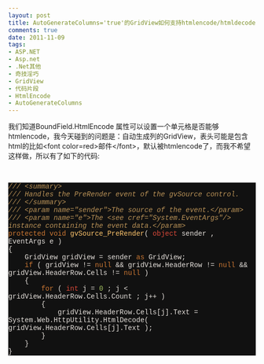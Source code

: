 ```yaml
---
layout: post
title: AutoGenerateColumns='true'的GridView如何支持htmlencode/htmldecode
comments: true
date: 2011-11-09
tags:
- ASP.NET
- Asp.net
- .Net其他
- 奇技淫巧
- GridView
- 代码片段
- HtmlEncode
- AutoGenerateColumns
---
```


<p>我们知道BoundField.HtmlEncode 属性可以设置一个单元格是否能够htmlencode，我今天碰到的问题是：自动生成列的GridView，表头可能是包含html的比如&lt;font color=red&gt;邮件&lt;/font&gt;，默认被htmlencode了，而我不希望这样做，所以有了如下的代码:</p>
<p><!--more--></p>
<p> </p>
<div class="source" style="font-family: '[object HTMLOptionElement]', Consolas, 'Lucida Console', 'Courier New'; color: #e6e1dc; background-color: #111111; ">
<span style="color: #bc9458; font-style: italic; ">/// &lt;summary&gt;</span><br /><span style="color: #bc9458; font-style: italic; ">/// Handles the PreRender event of the gvSource control.</span><br /><span style="color: #bc9458; font-style: italic; ">/// &lt;/summary&gt;</span><br /><span style="color: #bc9458; font-style: italic; ">/// &lt;param name="sender"&gt;The source of the event.&lt;/param&gt;</span><br /><span style="color: #bc9458; font-style: italic; ">/// &lt;param name="e"&gt;The &lt;see cref="System.EventArgs"/&gt; instance containing the event data.&lt;/param&gt;</span><br /><span style="color: #cc7833; ">protected</span> <span style="color: #cc7833; ">void</span> <span style="color: #ffc66d; ">gvSource_PreRender</span>( <span style="color: #da4939; ">object</span> <span style="color: #e6e1dc; ">sender</span> <span style="color: #e6e1dc; ">,</span> <span style="color: #e6e1dc; ">EventArgs</span> <span style="color: #e6e1dc; ">e</span> )<br /><span style="color: #e6e1dc; ">{</span><br />    <span style="color: #e6e1dc; ">GridView</span> <span style="color: #e6e1dc; ">gridView</span> <span style="color: #e6e1dc; ">=</span> <span style="color: #e6e1dc; ">sender</span> <span style="color: #cc7833; ">as</span> <span style="color: #e6e1dc; ">GridView</span>;<br />    <span style="color: #cc7833; ">if</span> ( <span style="color: #e6e1dc; ">gridView</span> <span style="color: #e6e1dc; ">!=</span> <span style="color: #cc7833; ">null</span> <span style="color: #e6e1dc; ">&amp;&amp;</span> <span style="color: #e6e1dc; ">gridView</span><span style="color: #e6e1dc; ">.</span><span style="color: #e6e1dc; ">HeaderRow</span> <span style="color: #e6e1dc; ">!=</span> <span style="color: #cc7833; ">null</span> <span style="color: #e6e1dc; ">&amp;&amp;</span> <span style="color: #e6e1dc; ">gridView</span><span style="color: #e6e1dc; ">.</span><span style="color: #e6e1dc; ">HeaderRow</span><span style="color: #e6e1dc; ">.</span><span style="color: #e6e1dc; ">Cells</span> <span style="color: #e6e1dc; ">!=</span> <span style="color: #cc7833; ">null</span> )<br />    <span style="color: #e6e1dc; ">{</span><br />        <span style="color: #cc7833; ">for</span> ( <span style="color: #da4939; ">int</span> <span style="color: #e6e1dc; ">j</span> <span style="color: #e6e1dc; ">=</span> <span style="color: #a5c261; ">0</span> ; <span style="color: #e6e1dc; ">j</span> <span style="color: #e6e1dc; ">&lt;</span> <span style="color: #e6e1dc; ">gridView</span><span style="color: #e6e1dc; ">.</span><span style="color: #e6e1dc; ">HeaderRow</span><span style="color: #e6e1dc; ">.</span><span style="color: #e6e1dc; ">Cells</span><span style="color: #e6e1dc; ">.</span><span style="color: #e6e1dc; ">Count</span> ; <span style="color: #e6e1dc; ">j</span><span style="color: #e6e1dc; ">++</span> )<br />        <span style="color: #e6e1dc; ">{</span><br />            <span style="color: #e6e1dc; ">gridView</span><span style="color: #e6e1dc; ">.</span><span style="color: #e6e1dc; ">HeaderRow</span><span style="color: #e6e1dc; ">.</span><span style="color: #e6e1dc; ">Cells</span><span style="color: #e6e1dc; ">[</span><span style="color: #e6e1dc; ">j</span><span style="color: #e6e1dc; ">].</span><span style="color: #e6e1dc; ">Text</span> <span style="color: #e6e1dc; ">=</span> <span style="color: #e6e1dc; ">System</span><span style="color: #e6e1dc; ">.</span><span style="color: #e6e1dc; ">Web</span><span style="color: #e6e1dc; ">.</span><span style="color: #e6e1dc; ">HttpUtility</span><span style="color: #e6e1dc; ">.</span><span style="color: #e6e1dc; ">HtmlDecode</span>( <span style="color: #e6e1dc; ">gridView</span><span style="color: #e6e1dc; ">.</span><span style="color: #e6e1dc; ">HeaderRow</span><span style="color: #e6e1dc; ">.</span><span style="color: #e6e1dc; ">Cells</span><span style="color: #e6e1dc; ">[</span><span style="color: #e6e1dc; ">j</span><span style="color: #e6e1dc; ">].</span><span style="color: #e6e1dc; ">Text</span> );<br />        <span style="color: #e6e1dc; ">}</span><br />    <span style="color: #e6e1dc; ">}</span><br /><span style="color: #e6e1dc; ">}</span>
</div>				
